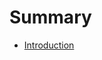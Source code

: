# Summary

* [Introduction](README.md)

<!--
* [Summary](SUMMARY.md)
* [Introduction](README.md)
* [Part I](part1/readme.md)
   * [Writing is nice](part1/writing.md)
   * [GitBook is nice](part1/gitbook.md)
* [Part II](part2/readme.md)
   * [We love feedback](part2/feedbackplease.md)
   * [Better tools for authors](part2/bettertools.md)
-->
